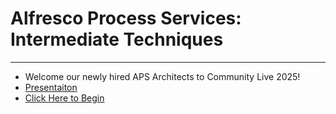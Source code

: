 # Alfresco Process Services: Intermediate Techniques

---
* Welcome our newly hired APS Architects to Community Live 2025!
* [Presentaiton](/Student%20Documents/Alfresco_Process_Services:Intermediate_Techniques.md)
* [Click Here to Begin](/Alfresco_Process_Services:Intermediate_Techniques.md)
